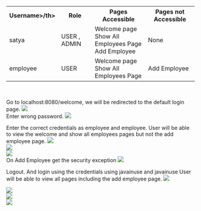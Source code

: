 <table border="0">
	<tr>
		<th>Username>/th>
		<th>Role</th>
		<th>Pages Accessible</th>
		<th>Pages not Accessible</th>
	</tr>
	<tr>
		<td>satya</td>
		<td>USER , ADMIN</td>
		<td>Welcome page<br/> Show All Employees Page<br/>  Add Employee</td>
		<td> None</td>
	</tr>
	<tr>
		<td>employee</td>
		<td>USER </td>
		<td>Welcome page<br/> Show All Employees Page</td>
		<td> Add Employee</td>
	</tr>
</table>
				 

<br/>


Go to localhost:8080/welcome, we will be redirected to the default login page. 
<img src="https://www.javainuse.com/boot-35_1.jpg"/>
<br/>
Enter wrong password. 
<img src="https://www.javainuse.com/boot-35_11.jpg"/>
<br/>

Enter the correct credentials as employee and employee. User will be able to view the welcome and show all employees pages but not the add employee page. 
<img src="https://www.javainuse.com/boot-35_2.jpg"/>
<br/>
<img src="https://www.javainuse.com/boot-35_3.jpg"/>
<br/>
<img src="https://www.javainuse.com/boot-35_4.jpg"/>
<br/>
On Add Employee get the security exception 
<img src="https://www.javainuse.com/boot-35_5.jpg"/>
<br/>


Logout. And login using the credentials using javainuse and javainuse User will be able to view all pages including the add employee page. 
<img src="https://www.javainuse.com/boot-35_12.jpg"/>
<br/>

<img src="https://www.javainuse.com/boot-35_7.jpg"/>
<br/>

<img src="https://www.javainuse.com/boot-35_8.jpg"/>
<br/>

<img src="https://www.javainuse.com/boot-35_9.jpg"/>
<br/>
